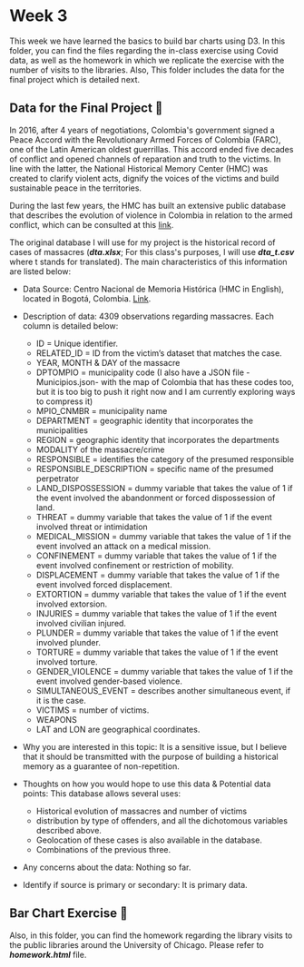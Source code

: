 # Week 3
This week we have learned the basics to build bar charts using D3. In this folder, you can find the files regarding the in-class exercise using Covid data, as well as the homework in which we replicate the exercise with the number of visits to the libraries. Also, This folder includes the data for the final project which is detailed next.

## Data for the Final Project 📝

In 2016, after 4 years of negotiations, Colombia's government signed a Peace Accord with the Revolutionary Armed Forces of Colombia (FARC), one of the Latin American oldest guerrillas. This accord ended five decades of conflict and opened channels of reparation and truth to the victims. In line with the latter, the National Historical Memory Center (HMC) was created to clarify violent acts, dignify the voices of the victims and build sustainable peace in the territories.

During the last few years, the HMC has built an extensive public database that describes the evolution of violence in Colombia in relation to the armed conflict, which can be consulted at this [link](https://micrositios.centrodememoriahistorica.gov.co/observatorio/portal-de-datos/base-de-datos/).

The original database I will use for my project is the historical record of cases of massacres (***dta.xlsx***; For this class's purposes, I will use ***dta_t.csv*** where t stands for translated). The main characteristics of this information are listed below:

* Data Source: Centro Nacional de Memoria Histórica (HMC in English), located in Bogotá, Colombia. [Link](https://centrodememoriahistorica.gov.co/).

* Description of data: 4309 observations regarding massacres. Each column is detailed below:

    * ID = Unique identifier.
    * RELATED_ID = ID from the victim’s dataset that matches the case.
    * YEAR, MONTH & DAY of the massacre
    * DPTOMPIO = municipality code (I also have a JSON file -Municipios.json- with the map of Colombia that has these codes too, but it is too big to push it right now and I am currently exploring ways to compress it)
    * MPIO_CNMBR = municipality name
    * DEPARTMENT = geographic identity that incorporates the municipalities
    * REGION = geographic identity that incorporates the departments
    * MODALITY of the massacre/crime
    * RESPONSIBLE = identifies the category of the presumed responsible
    * RESPONSIBLE_DESCRIPTION = specific name of the presumed perpetrator
    * LAND_DISPOSSESSION = dummy variable that takes the value of 1 if the event involved the abandonment or forced dispossession of land.
    * THREAT = dummy variable that takes the value of 1 if the event involved threat or intimidation
    * MEDICAL_MISSION = dummy variable that takes the value of 1 if the event involved an attack on a medical mission.
    * CONFINEMENT = dummy variable that takes the value of 1 if the event involved confinement or restriction of mobility.
    * DISPLACEMENT = dummy variable that takes the value of 1 if the event involved forced displacement.
    * EXTORTION = dummy variable that takes the value of 1 if the event involved extorsion.
    * INJURIES = dummy variable that takes the value of 1 if the event involved civilian injured.
    * PLUNDER = dummy variable that takes the value of 1 if the event involved plunder.
    * TORTURE = dummy variable that takes the value of 1 if the event involved torture.
    * GENDER_VIOLENCE = dummy variable that takes the value of 1 if the event involved gender-based violence.
    * SIMULTANEOUS_EVENT = describes another simultaneous event, if it is the case.
    * VICTIMS = number of victims.
    * WEAPONS
    * LAT and LON are geographical coordinates.
* Why you are interested in this topic: It is a sensitive issue, but I believe that it should be transmitted with the purpose of building a historical memory as a guarantee of non-repetition.
* Thoughts on how you would hope to use this data & Potential data points: This database allows several uses:
    * Historical evolution of massacres and number of victims
    * distribution by type of offenders, and all the dichotomous variables described above.
    * Geolocation of these cases is also available in the database.
    * Combinations of the previous three.
* Any concerns about the data: Nothing so far.
* Identify if source is primary or secondary: It is primary data.

## Bar Chart Exercise 📝
Also, in this folder, you can find the homework regarding the library visits to the public libraries around the University of Chicago. Please refer to ***homework.html*** file.
